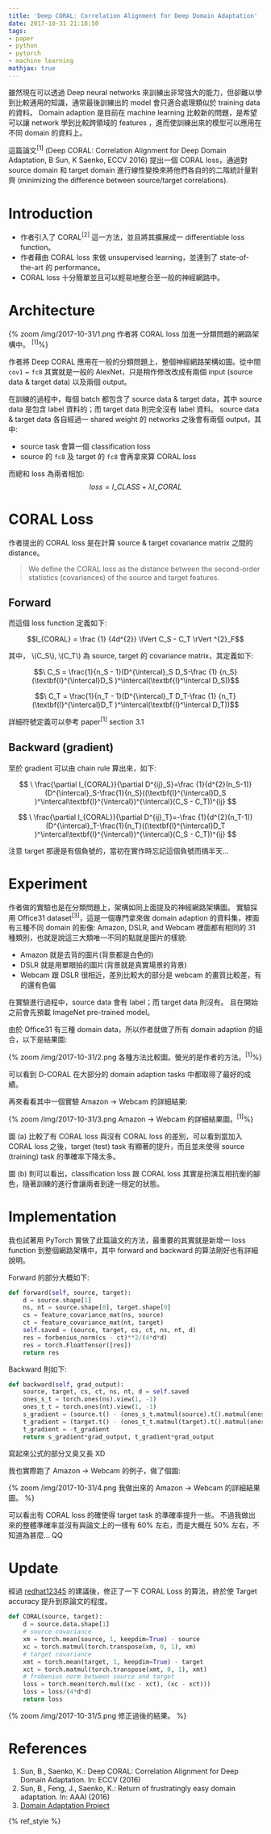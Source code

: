 ```yaml
---
title: 'Deep CORAL: Correlation Alignment for Deep Domain Adaptation'
date: 2017-10-31 21:18:50
tags:
- paper
- python
- pytorch
- machine learning
mathjax: true
---
```


雖然現在可以透過 Deep neural networks 來訓練出非常強大的能力，但卻難以學到比較通用的知識，通常最後訓練出的 model 會只適合處理類似於 training data 的資料。
Domain adaption 是目前在 machine learning 比較新的問題，是希望可以讓 network 學到比較跨領域的 features ，進而使訓練出來的模型可以應用在不同 domain 的資料上。

這篇論文<sup>[1]</sup> (Deep CORAL: Correlation Alignment for Deep Domain Adaptation, B Sun, K Saenko, ECCV 2016) 提出一個 CORAL loss，通過對 source domain 和 target domain 進行線性變換來將他們各自的的二階統計量對齊 (minimizing the difference between source/target correlations).

<!-- more -->

# Introduction

- 作者引入了 CORAL<sup>[2]</sup> 這一方法，並且將其擴展成一 differentiable loss function。
- 作者藉由 CORAL loss 來做 unsupervised learning，並達到了 state-of-the-art 的 performance。
- CORAL loss 十分簡單並且可以輕易地整合至一般的神經網路中。

# Architecture

{% zoom /img/2017-10-31/1.png 作者將 CORAL loss 加進一分類問題的網路架構中。 <sup>[1]</sup>%}

作者將 Deep CORAL 應用在一般的分類問題上，整個神經網路架構如圖。從中間 `cov1` ~ `fc8` 其實就是一般的 AlexNet，只是稍作修改改成有兩個 input (source data & target data) 以及兩個 output。

在訓練的過程中，每個 batch 都包含了 source data & target data，其中 source data 是包含 label 資料的；而 target data 則完全沒有 label 資料。
source data & target data 各自經過一 shared weight 的 networks 之後會有兩個 output，其中:

- source task 會算一個 classification loss
- source 的 `fc8` 及 target 的 `fc8` 會再拿來算 CORAL loss

而總和 loss 為兩者相加:
$$
loss = l\_{CLASS} + \lambda l\_{CORAL}
$$

# CORAL Loss

作者提出的 CORAL loss 是在計算 source & target covariance matrix 之間的 distance。

> We define the CORAL loss as the distance between the second-order statistics
> (covariances) of the source and target features.

## Forward

而這個 loss function 定義如下:

$$l_{CORAL} = \frac {1} {4d^{2}} \lVert C_S - C_T \rVert ^{2}_F$$

其中，
\\(C_S\\), \\(C_T\\) 為 source, target 的 covariance matrix，其定義如下:

$$\ C_S = \frac{1}{n_S - 1}(D^{\intercal}_S D_S-\frac {1} {n_S} (\textbf{l}^{\intercal}D_S )^\intercal(\textbf{l}^\intercal D_S))$$

$$\ C_T = \frac{1}{n_T - 1}(D^{\intercal}_T D_T-\frac {1} {n_T} (\textbf{l}^{\intercal}D_T )^\intercal(\textbf{l}^\intercal D_T))$$

詳細符號定義可以參考 paper<sup>[1]</sup> section 3.1

## Backward (gradient)

至於 gradient 可以由 chain rule 算出來，如下:

$$
\ \frac{\partial l_{CORAL}}{\partial D^{ij}_S}=\frac {1}{d^{2}(n_S-1)} (D^{\intercal}_S-\frac{1}{n_S}((\textbf{l}^{\intercal}D_S )^\intercal\textbf{l}^{\intercal})^{\intercal}(C_S - C_T))^{ij}
$$

$$
\ \frac{\partial l_{CORAL}}{\partial D^{ij}_T}=-\frac {1}{d^{2}(n_T-1)} (D^{\intercal}_T-\frac{1}{n_T}((\textbf{l}^{\intercal}D_T )^\intercal\textbf{l}^{\intercal})^{\intercal}(C_S - C_T))^{ij}
$$

注意 target 那邊是有個負號的，當初在實作時忘記這個負號而搞半天…

# Experiment

作者做的實驗也是在分類問題上，架構如同上面提及的神經網路架構圖。
實驗採用 Office31 dataset<sup>[3]</sup>，這是一個專門拿來做 domain adaption 的資料集，裡面有三種不同 domain 的影像: Amazon, DSLR, and Webcam
裡面都有相同的 31 種類別，也就是說這三大類唯一不同的點就是圖片的樣貌:

- Amazon 就是去背的圖片(背景都是白色的)
- DSLR 就是用單眼拍的圖片(背景就是真實場景的背景)
- Webcam 跟 DSLR 很相近，差別比較大的部分是 webcam 的畫質比較差，有的還有色偏
 
在實驗進行過程中，source data 會有 label；而 target data 則沒有。
且在開始之前會先預載 ImageNet pre-trained model。

由於 Office31 有三種 domain data，所以作者就做了所有 domain adaption 的組合，以下是結果圖:

{% zoom /img/2017-10-31/2.png 各種方法比較圖。螢光的是作者的方法。<sup>[1]</sup>%}

可以看到 D-CORAL 在大部分的 domain adaption tasks 中都取得了最好的成績。

再來看看其中一個實驗 Amazon → Webcam 的詳細結果:

{% zoom /img/2017-10-31/3.png Amazon → Webcam 的詳細結果圖。<sup>[1]</sup>%}

圖 (a) 比較了有 CORAL loss 與沒有 CORAL loss 的差別，可以看到當加入CORAL loss 之後，target (test) task 有顯著的提升，而且並未使得 source (training) task 的準確率下降太多。

圖 (b) 則可以看出，classification loss 跟 CORAL loss 其實是扮演互相抗衡的腳色，隨著訓練的進行會讓兩者到達一穩定的狀態。

# Implementation

我也試著用 PyTorch 實做了此篇論文的方法，最重要的其實就是新增一 loss function 到整個網路架構中，其中 forward and backward 的算法剛好也有詳細說明。

Forward 的部分大概如下:

```python
def forward(self, source, target):
    d = source.shape[1]
    ns, nt = source.shape[0], target.shape[0]
    cs = feature_covariance_mat(ns, source)
    ct = feature_covariance_mat(nt, target)
    self.saved = (source, target, cs, ct, ns, nt, d)
    res = forbenius_norm(cs - ct)**2/(4*d*d)
    res = torch.FloatTensor([res])
    return res
```

Backward 則如下:

```python
def backward(self, grad_output):
    source, target, cs, ct, ns, nt, d = self.saved
    ones_s_t = torch.ones(ns).view(1, -1)
    ones_t_t = torch.ones(nt).view(1, -1)
    s_gradient = (source.t() - (ones_s_t.matmul(source).t().matmul(ones_s_t)/ns)).t().matmul(cs - ct) / (d*d*(ns - 1))
    t_gradient = (target.t() - (ones_t_t.matmul(target).t().matmul(ones_t_t)/nt)).t().matmul(cs - ct) / (d*d*(nt - 1))
    t_gradient = -t_gradient
    return s_gradient*grad_output, t_gradient*grad_output
```

寫起來公式的部分又臭又長 XD

我也實際跑了 Amazon → Webcam 的例子，做了個圖:

{% zoom /img/2017-10-31/4.png 我做出來的 Amazon → Webcam 的詳細結果圖。 %}

可以看出有 CORAL loss 的確使得 target task 的準確率提升一些。
不過我做出來的整體準確率並沒有與論文上的一樣有 60% 左右，而是大概在 50% 左右，不知道為甚麼… QQ

# Update

經過 [redhat12345](https://github.com/redhat12345) 的建議後，修正了一下 CORAL Loss 的算法，終於使 Target accuracy 提升到原論文的程度。
```python
def CORAL(source, target):
    d = source.data.shape[1]
    # source covariance
    xm = torch.mean(source, 1, keepdim=True) - source
    xc = torch.matmul(torch.transpose(xm, 0, 1), xm)
    # target covariance
    xmt = torch.mean(target, 1, keepdim=True) - target
    xct = torch.matmul(torch.transpose(xmt, 0, 1), xmt)
    # frobenius norm between source and target
    loss = torch.mean(torch.mul((xc - xct), (xc - xct)))
    loss = loss/(4*d*d)
    return loss
```

{% zoom /img/2017-10-31/5.png 修正過後的結果。 %}

# References

1. Sun, B., Saenko, K.: Deep CORAL: Correlation Alignment for Deep Domain Adaptation. In: ECCV (2016)
2. Sun, B., Feng, J., Saenko, K.: Return of frustratingly easy domain adaptation. In: AAAI (2016)
3. [Domain Adaptation Project](https://people.eecs.berkeley.edu/~jhoffman/domainadapt/#datasets_code)

{% ref_style %}
